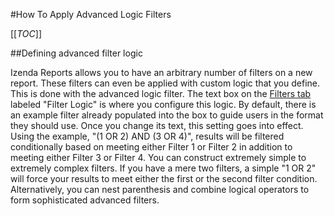 #How To Apply Advanced Logic Filters

[[_TOC_]]

##Defining advanced filter logic

Izenda Reports allows you to have an arbitrary number of filters on a new report. These filters can even be applied with custom logic that you define. This is done with the advanced logic filter. The text box on the [Filters tab](http://wiki.izenda.us/FAQ/Introduction#Filters-Tab) labeled "Filter Logic" is where you configure this logic. By default, there is an example filter already populated into the box to guide users in the format they should use. Once you change its text, this setting goes into effect. Using the example, "(1 OR 2) AND (3 OR 4)", results will be filtered conditionally based on meeting either Filter 1 or Filter 2 in addition to meeting either Filter 3 or Filter 4. You can construct extremely simple to extremely complex filters. If you have a mere two filters, a simple "1 OR 2" will force your results to meet either the first or the second filter condition.  Alternatively, you can nest parenthesis and combine logical operators to form sophisticated advanced filters.